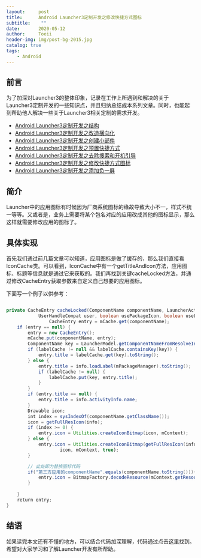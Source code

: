 ```yaml
---
layout:     post
title:      Android Launcher3定制开发之修改快捷方式图标
subtitle:    ""
date:       2020-05-12
author:     Toeii
header-img: img/post-bg-2015.jpg
catalog: true
tags:
    - Android
---
```




## 前言

为了加深对Launcher3的整体印象，记录在工作上所遇到和解决的关于Launcher3定制开发的一些知识点，并且归纳总结成本系列文章。同时，也能起到帮助他人解决一些关于Launcher3相关定制的需求开发。

- [Android Launcher3定制开发之结构](https://toeii.github.io/2020/05/06/Android-Launcher3%E5%AE%9A%E5%88%B6%E5%BC%80%E5%8F%91%E4%B9%8B%E7%BB%93%E6%9E%84/)<br />
- [Android Launcher3定制开发之改造横向化](https://toeii.github.io/2020/05/07/Android-Launcher3%E5%AE%9A%E5%88%B6%E5%BC%80%E5%8F%91%E4%B9%8B%E6%94%B9%E9%80%A0%E6%A8%AA%E5%90%91%E5%8C%96/)<br />
- [Android Launcher3定制开发之创建小部件](https://toeii.github.io/2020/05/08/Android-Launcher3%E5%AE%9A%E5%88%B6%E5%BC%80%E5%8F%91%E4%B9%8B%E5%88%9B%E5%BB%BA%E5%B0%8F%E9%83%A8%E4%BB%B6/)<br />
- [Android Launcher3定制开发之预置快捷方式](https://toeii.github.io/2020/05/09/Android-Launcher3%E5%AE%9A%E5%88%B6%E5%BC%80%E5%8F%91%E4%B9%8B%E9%A2%84%E7%BD%AE%E5%BF%AB%E6%8D%B7%E6%96%B9%E5%BC%8F/)<br />
- [Android Launcher3定制开发之去除搜索和开机引导](https://toeii.github.io/2020/05/11/Android-Launcher3%E5%AE%9A%E5%88%B6%E5%BC%80%E5%8F%91%E4%B9%8B%E5%8E%BB%E9%99%A4%E6%90%9C%E7%B4%A2/)<br />
- [Android Launcher3定制开发之修改快捷方式图标](https://toeii.github.io/2020/05/12/Android-Launcher3%E5%AE%9A%E5%88%B6%E5%BC%80%E5%8F%91%E4%B9%8B%E4%BF%AE%E6%94%B9%E5%BF%AB%E6%8D%B7%E6%96%B9%E5%BC%8F%E5%9B%BE%E6%A0%87/)<br />
- [Android Launcher3定制开发之添加负一屏](https://toeii.github.io/2020/05/14/Android-Launcher3%E5%AE%9A%E5%88%B6%E5%BC%80%E5%8F%91%E4%B9%8B%E6%B7%BB%E5%8A%A0%E8%B4%9F%E4%B8%80%E5%B1%8F/)<br />


## 简介

Launcher中的应用图标有时候因为厂商系统图标的缘故导致大小不一，样式不统一等等。又或者是，业务上需要将某个包名对应的应用改成其他的图标显示，那么这样就需要修改应用的图标了。

## 具体实现

首先我们通过前几篇文章可以知道，应用图标是做了缓存的，那么我们直接看IconCache类。可以看到，IconCache中有一个getTitleAndIcon方法，应用图标、标题等信息就是通过它来获取的。我们再找到关键cacheLocked方法，并通过修改CacheEntry获取参数来自定义自己想要的应用图标。

下面写一个例子以供参考：

```java

private CacheEntry cacheLocked(ComponentName componentName, LauncherActivityInfoCompat info,
            UserHandleCompat user, boolean usePackageIcon, boolean useLowResIcon) {
                CacheEntry entry = mCache.get(componentName);
    if (entry == null) {
        entry = new CacheEntry();
        mCache.put(componentName, entry);
        ComponentName key = LauncherModel.getComponentNameFromResolveInfo(info);
        if (labelCache != null && labelCache.containsKey(key)) {
            entry.title = labelCache.get(key).toString();
        } else {
            entry.title = info.loadLabel(mPackageManager).toString();
            if (labelCache != null) {
                labelCache.put(key, entry.title);
            }
        }
        if (entry.title == null) {
            entry.title = info.activityInfo.name;
        }
        Drawable icon;
        int index = sysIndexOf(componentName.getClassName());
        icon = getFullResIcon(info);
        if (index >= 0) {
            entry.icon = Utilities.createIconBitmap(icon, mContext);
        } else {
            entry.icon = Utilities.createIconBitmap(getFullResIcon(info), mContext);
                    icon, mContext, true);
        }

        // 此处即为替换图标代码
        if("第三方应用的componentName".equals(componentName.toString())){
            entry.icon = BitmapFactory.decodeResource(mContext.getResources(), R.drawable.xxx);
        }
 
    }
    return entry;
}  

```

## 结语

如果读完本文还有不懂的地方，可以结合代码加深理解，代码通过点击[这里](https://github.com/toeii/Launcher3)找到。希望对大家学习和了解Launcher开发有所帮助。
